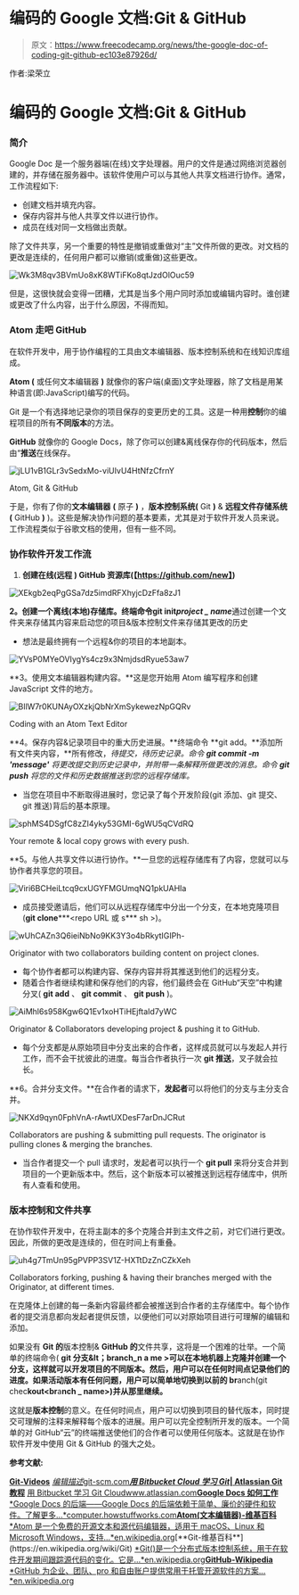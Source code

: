 # 编码的 Google 文档:Git & GitHub

> 原文：<https://www.freecodecamp.org/news/the-google-doc-of-coding-git-github-ec103e87926d/>

作者:梁荣立

# 编码的 Google 文档:Git & GitHub

### **简介**

Google Doc 是一个服务器端(在线)文字处理器。用户的文件是通过网络浏览器创建的，并存储在服务器中。该软件使用户可以与其他人共享文档进行协作。通常，工作流程如下:

*   创建文档并填充内容。
*   保存内容并与他人共享文件以进行协作。
*   成员在线对同一文档做出贡献。

除了文件共享，另一个重要的特性是撤销或重做对“主”文件所做的更改。对文档的更改是连续的，任何用户都可以撤销(或重做)这些更改。

![Wk3M8qv3BVmUo8xK8WTiFKo8qtJzdOlOuc59](img/5f4a447d00f14d3621f3ee4da428993d.png)

但是，这很快就会变得一团糟，尤其是当多个用户同时添加或编辑内容时。谁创建或更改了什么内容，出于什么原因，不得而知。

### Atom 走吧 GitHub

在软件开发中，用于协作编程的工具由文本编辑器、版本控制系统和在线知识库组成。

**Atom (** 或任何文本编辑器 **)** 就像你的客户端(桌面)文字处理器，除了文档是用某种语言(即:JavaScript)编写的代码。

Git 是一个有选择地记录你的项目保存的变更历史的工具。这是一种用**控制**你的编程项目的所有**不同版本**的方法。

**GitHub** 就像你的 Google Docs，除了你可以创建&离线保存你的代码版本，然后由“**推送**在线保存。

![jLU1vB1GLr3vSedxMo-viUIvU4HtNfzCfrnY](img/411cf14f5de2f91921e761a377f3e17c.png)

Atom, Git & GitHub

于是，你有了你的**文本编辑器** **(** 原子 **)** ，**版本控制系统(** Git **)** & **远程文件存储系统(** GitHub **)** )。这些是解决协作问题的基本要素，尤其是对于软件开发人员来说。工作流程类似于谷歌文档的使用，但有一些不同。

### 协作软件开发工作流

1.  **创建在线(**远程 **) GitHub 资源库(**【https://github.com/new】**)**

![XEkgb2eqPgGSa7dz5imdRFXhyjcDzFfa8zJ1](img/2e0569e5832c80b642ce3b5a53ba5463.png)

**2。创建一个离线(**本地**)存储库。**终端命令**git init*****project _ name***通过创建一个文件夹来存储其内容来启动您的项目&版本控制文件来存储其更改的历史

*   想法是最终拥有一个远程&你的项目的本地副本。

![YVsP0MYeOVIygYs4cz9x3NmjdsdRyue53aw7](img/e9435e68cd294c1cde58f053f49c4e08.png)

**3。使用文本编辑器构建内容。**这是您开始用 Atom 编写程序和创建 JavaScript 文件的地方。

![BIlW7r0KUNAyOXzkjQbNrXmSykewezNpGQRv](img/93b846d57457e2d750a13c23e60b4d90.png)

Coding with an Atom Text Editor

**4。保存内容&记录项目中的重大历史进展。**终端命令 **git add。**添加所有文件夹内容，**所有修改，*待提交，*待历史记录。命令 **git commit -m 'message'** 将更改提交到历史记录中，并附带一条解释所做更改的消息。命令 **git push** 将您的文件和历史数据推送到您的远程存储库。**

*   当您在项目中不断取得进展时，您记录了每个开发阶段(git 添加、git 提交、git 推送)背后的基本原理。

![sphMS4DSgfC8zZI4yky53GMI-6gWU5qCVdRQ](img/f4a81bde1a57c3c5836c36b8f5cc3aaa.png)

Your remote & local copy grows with every push.

**5。与他人共享文件以进行协作。**一旦您的远程存储库有了内容，您就可以与协作者共享您的项目。

![Viri6BCHeiLtcq9cxUGYFMGUmqNQ1pkUAHIa](img/624e21a23569cbed0b4c7780a2e1dae5.png)

*   成员接受邀请后，他们可以从远程存储库中分出一个分支，在本地克隆项目(**git clone*****<repo URL 或 s*** sh >)。

![wUhCAZn3Q6ieiNbNo9KK3Y3o4bRkytIGIPh-](img/f50407e067f915c58600e962c5942f8a.png)

Originator with two collaborators building content on project clones.

*   每个协作者都可以构建内容、保存内容并将其推送到他们的远程分支。
*   随着合作者继续构建和保存他们的内容，他们最终会在 GitHub“天空”中构建分叉( **git add** 、 **git commit** 、 **git push** )。

![AiMhl6s958Kgw6Q1Ev1xoHTiHEjftaId7yWC](img/a73e85b758c20aa76f19c3ca9ae921fd.png)

Originator & Collaborators developing project & pushing it to GitHub.

*   每个分支都是从原始项目中分支出来的合作者，这样成员就可以与发起人并行工作，而不会干扰彼此的进度。每当合作者执行一次 **git 推送**，叉子就会拉长。

**6。合并分支文件。**在合作者的请求下，**发起者**可以将他们的分支与主分支合并。

![NKXd9qyn0FphVnA-rAwtUXDesF7arDnJCRut](img/1db1624348163f18c7fd8eb5be22d17e.png)

Collaborators are pushing & submitting pull requests. The originator is pulling clones & merging the branches.

*   当合作者提交一个 pull 请求时，发起者可以执行一个 **git pull** 来将分支合并到项目的一个更新版本中。然后，这个新版本可以被推送到远程存储库中，供所有人查看和使用。

### 版本控制和文件共享

在协作软件开发中，在将主副本的多个克隆合并到主文件之前，对它们进行更改。因此，所做的更改是连续的，但在时间上有重叠。

![uh4g7TmUn95gPVPP3SV1Z-HXTtDzZnCZkXeh](img/0e3118426dc71d2c2306daf572cf1506.png)

Collaborators forking, pushing & having their branches merged with the Originator, at different times.

在克隆体上创建的每一条新内容最终都会被推送到合作者的主存储库中。每个协作者的提交消息都向发起者提供反馈，以便他们可以对原始项目进行可理解的编辑和添加。

如果没有 **Git 的**版本控制& **GitHub 的**文件共享，这将是一个困难的壮举。一个简单的终端命令( **git 分支&lt；branch_n **a** me >可以在本地机器上克隆并创建一个分支，这样就可以开发项目的不同版本。然后，用户可以在任何时间点记录他们的进度。如果活动版本有任何问题，用户可以简单地切换到以前的 br**anch(git chec**kout<br**a**nch _ name>)并从那里继续。**

这就是**版本控制**的意义。在任何时间点，用户可以切换到项目的替代版本，同时提交可理解的注释来解释每个版本的进展。用户可以完全控制所开发的版本。一个简单的对 GitHub“云”的终端推送使他们的合作者可以使用任何版本。这就是在协作软件开发中使用 Git & GitHub 的强大之处。

**参考文献:**

[**Git-Videos**](https://git-scm.com/videos)
[*编辑描述*git-scm.com](https://git-scm.com/videos)[***用 Bitbucket Cloud 学习 Git*| Atlassian Git 教程**](https://www.atlassian.com/git/tutorials/learn-git-with-bitbucket-cloud)
[用 Bitbucket 学习 Git Cloudwww.atlassian.com](https://www.atlassian.com/git/tutorials/learn-git-with-bitbucket-cloud)[**Google Docs 如何工作**](https://computer.howstuffworks.com/internet/basics/google-docs5.htm)
[*Google Docs 的后端——Google Docs 的后端依赖于简单、廉价的硬件和软件。了解更多…*computer.howstuffworks.com](https://computer.howstuffworks.com/internet/basics/google-docs5.htm)[**Atom(文本编辑器)-维基百科**](https://en.wikipedia.org/wiki/Atom_(text_editor))
[*Atom 是一个免费的开源文本和源代码编辑器，适用于 macOS、Linux 和 Microsoft Windows，支持…*en.wikipedia.org](https://en.wikipedia.org/wiki/Atom_(text_editor))[**Git-维基百科**](https://en.wikipedia.org/wiki/Git)
[*Git()是一个分布式版本控制系统，用于在软件开发期间跟踪源代码的变化。它是…*en.wikipedia.org](https://en.wikipedia.org/wiki/Git)[**GitHub-Wikipedia**](https://en.wikipedia.org/wiki/GitHub)
[*GitHub 为企业、团队、pro 和自由账户提供常用于托管开源软件的方案…*en.wikipedia.org](https://en.wikipedia.org/wiki/GitHub)